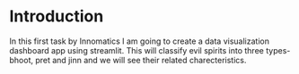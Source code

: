 # Introduction
In this first task by Innomatics I am going to create a data visualization dashboard app using streamlit. 
This will classify evil spirits into three types-bhoot, pret and jinn and we will see their related charecteristics.
